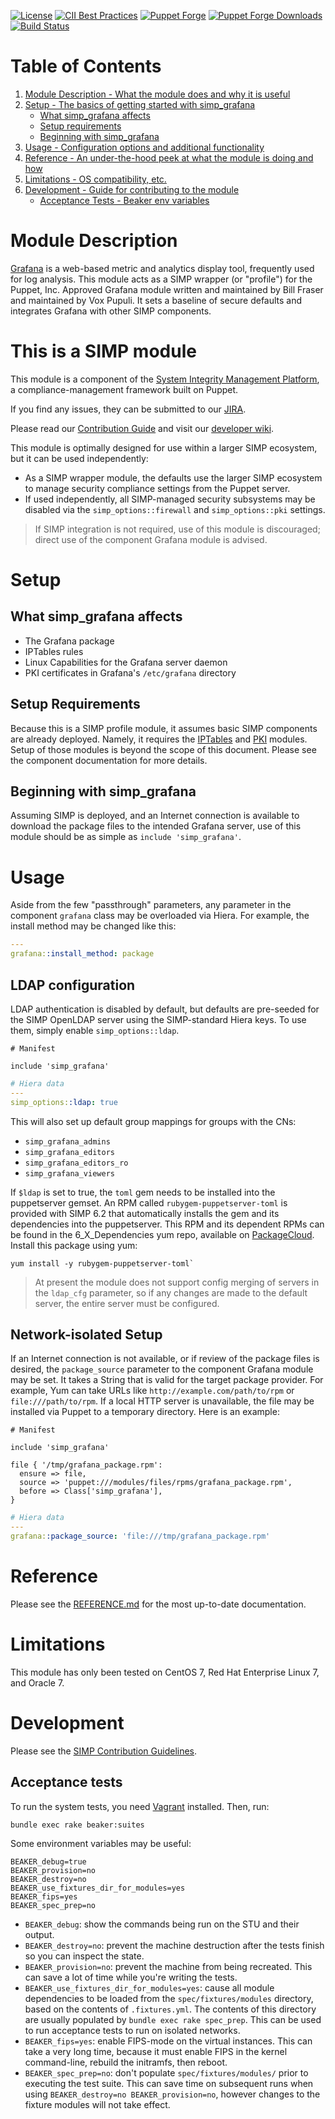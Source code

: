 [![License](http://img.shields.io/license-apache-blue.svg)](http://www.apache.org/licenses/LICENSE-2.0.html)
[![CII Best Practices](https://bestpractices.coreinfrastructure.org/projects/73/badge)](https://bestpractices.coreinfrastructure.org/projects/73)
[![Puppet Forge](https://img.shields.io/puppetforge/v/simp/simp_grafana.svg)](https://forge.puppetlabs.com/simp/simp_grafana)
[![Puppet Forge Downloads](https://img.shields.io/puppetforge/dt/simp/simp_grafana.svg)](https://forge.puppetlabs.com/simp/simp_grafana)
[![Build Status](https://travis-ci.org/simp/pupmod-simp-simp_grafana.svg)](https://travis-ci.org/simp/pupmod-simp-simp_grafana)

Table of Contents
=================

1.  [Module Description - What the module does and why it is
    useful](#module-description)
2.  [Setup - The basics of getting started with simp\_grafana](#setup)
    - [What simp\_grafana affects](#what-simp_grafana-affects)
    - [Setup requirements](#setup-requirements)
    - [Beginning with simp\_grafana](#beginning-with-simp_grafana)
3.  [Usage - Configuration options and additional functionality](#usage)
4.  [Reference - An under-the-hood peek at what the module is doing and
    how](#reference)
5.  [Limitations - OS compatibility, etc.](#limitations)
6.  [Development - Guide for contributing to the module](#development)
    - [Acceptance Tests - Beaker env variables](#acceptance-tests)

Module Description
==================

[Grafana](http://grafana.org/) is a web-based metric and analytics
display tool, frequently used for log analysis. This module acts as a
SIMP wrapper (or "profile") for the Puppet, Inc. Approved Grafana
module written and maintained by Bill Fraser and maintained by Vox
Pupuli. It sets a baseline of secure defaults and integrates Grafana
with other SIMP components.

This is a SIMP module
=====================

This module is a component of the [System Integrity Management
Platform](https://github.com/NationalSecurityAgency/SIMP), a
compliance-management framework built on Puppet.

If you find any issues, they can be submitted to our
[JIRA](https://simp-project.atlassian.net/).

Please read our [Contribution
Guide](https://simp-project.atlassian.net/wiki/display/SD/Contributing+to+SIMP)
and visit our [developer
wiki](https://simp-project.atlassian.net/wiki/display/SD/SIMP+Development+Home).

This module is optimally designed for use within a larger SIMP
ecosystem, but it can be used independently:

- As a SIMP wrapper module, the defaults use the larger SIMP ecosystem
  to manage security compliance settings from the Puppet server.
- If used independently, all SIMP-managed security subsystems may be
  disabled via the `simp_options::firewall` and `simp_options::pki`
  settings.


> If SIMP integration is not required, use of this module is
> discouraged; direct use of the component Grafana module is advised.

Setup
=====

What simp\_grafana affects
--------------------------

- The Grafana package
- IPTables rules
- Linux Capabilities for the Grafana server daemon
- PKI certificates in Grafana's `/etc/grafana` directory

Setup Requirements
------------------

Because this is a SIMP profile module, it assumes basic SIMP components
are already deployed. Namely, it requires the
[IPTables](https://github.com/simp/pupmod-simp-iptables) and
[PKI](https://github.com/simp/pupmod-simp-pki) modules. Setup of those
modules is beyond the scope of this document. Please see the component
documentation for more details.

Beginning with simp\_grafana
----------------------------

Assuming SIMP is deployed, and an Internet connection is available to
download the package files to the intended Grafana server, use of this
module should be as simple as `include 'simp_grafana'`.

Usage
=====

Aside from the few "passthrough" parameters, any parameter in the
component `grafana` class may be overloaded via Hiera. For example,
the install method may be changed like this:

```yaml
---
grafana::install_method: package
```

LDAP configuration
------------------

LDAP authentication is disabled by default, but defaults are pre-seeded
for the SIMP OpenLDAP server using the SIMP-standard Hiera keys. To use
them, simply enable `simp_options::ldap`.

```puppet
# Manifest

include 'simp_grafana'
```

```yaml
# Hiera data
---
simp_options::ldap: true
```

This will also set up default group mappings for groups with the CNs:
* `simp_grafana_admins`
* `simp_grafana_editors`
* `simp_grafana_editors_ro`
* `simp_grafana_viewers`

If `$ldap` is set to true, the `toml` gem needs to be installed into the
puppetserver gemset. An RPM called `rubygem-puppetserver-toml` is
provided with SIMP 6.2 that automatically installs the gem and its
dependencies into the puppetserver. This RPM and its dependent RPMs can
be found in the 6\_X\_Dependencies yum repo, available on
[PackageCloud](https://packagecloud.io/simp-project/6_X_Dependencies).
Install this package using yum:

```shell
yum install -y rubygem-puppetserver-toml`
```

>At present the module does not support config merging of servers in the
`ldap_cfg` parameter, so if any changes are made to the default server,
the entire server must be configured.


Network-isolated Setup
----------------------

If an Internet connection is not available, or if review of the package
files is desired, the `package_source` parameter to the component
Grafana module may be set. It takes a String that is valid for the
target package provider. For example, Yum can take URLs like
`http://example.com/path/to/rpm` or `file:///path/to/rpm`. If a local
HTTP server is unavailable, the file may be installed via Puppet to a
temporary directory. Here is an example:

```puppet
# Manifest

include 'simp_grafana'

file { '/tmp/grafana_package.rpm':
  ensure => file,
  source => 'puppet:///modules/files/rpms/grafana_package.rpm',
  before => Class['simp_grafana'],
}
```

```yaml
# Hiera data
---
grafana::package_source: 'file:///tmp/grafana_package.rpm'
```

Reference
=========

Please see the [REFERENCE.md](REFERENCE.md)
for the most up-to-date documentation.

Limitations
===========

This module has only been tested on CentOS 7, Red Hat Enterprise
Linux 7, and Oracle 7.

Development
===========

Please see the [SIMP Contribution
Guidelines](https://simp-project.atlassian.net/wiki/display/SD/Contributing+to+SIMP).

Acceptance tests
----------------

To run the system tests, you need [Vagrant](https://www.vagrantup.com/)
installed. Then, run:

```shell
bundle exec rake beaker:suites
```

Some environment variables may be useful:

```shell
BEAKER_debug=true
BEAKER_provision=no
BEAKER_destroy=no
BEAKER_use_fixtures_dir_for_modules=yes
BEAKER_fips=yes
BEAKER_spec_prep=no
```

- `BEAKER_debug`: show the commands being run on the STU and their
    output.
- `BEAKER_destroy=no`: prevent the machine destruction after the tests
    finish so you can inspect the state.
- `BEAKER_provision=no`: prevent the machine from being recreated.
    This can save a lot of time while you\'re writing the tests.
- `BEAKER_use_fixtures_dir_for_modules=yes`: cause all module
    dependencies to be loaded from the `spec/fixtures/modules`
    directory, based on the contents of `.fixtures.yml`. The contents of
    this directory are usually populated by
    `bundle exec rake spec_prep`. This can be used to run acceptance
    tests to run on isolated networks.
- `BEAKER_fips=yes`: enable FIPS-mode on the virtual instances. This
    can take a very long time, because it must enable FIPS in the kernel
    command-line, rebuild the initramfs, then reboot.
- `BEAKER_spec_prep=no`: don\'t populate `spec/fixtures/modules/`
    prior to executing the test suite. This can save time on subsequent
    runs when using `BEAKER_destroy=no BEAKER_provision=no`, however
    changes to the fixture modules will not take effect.
